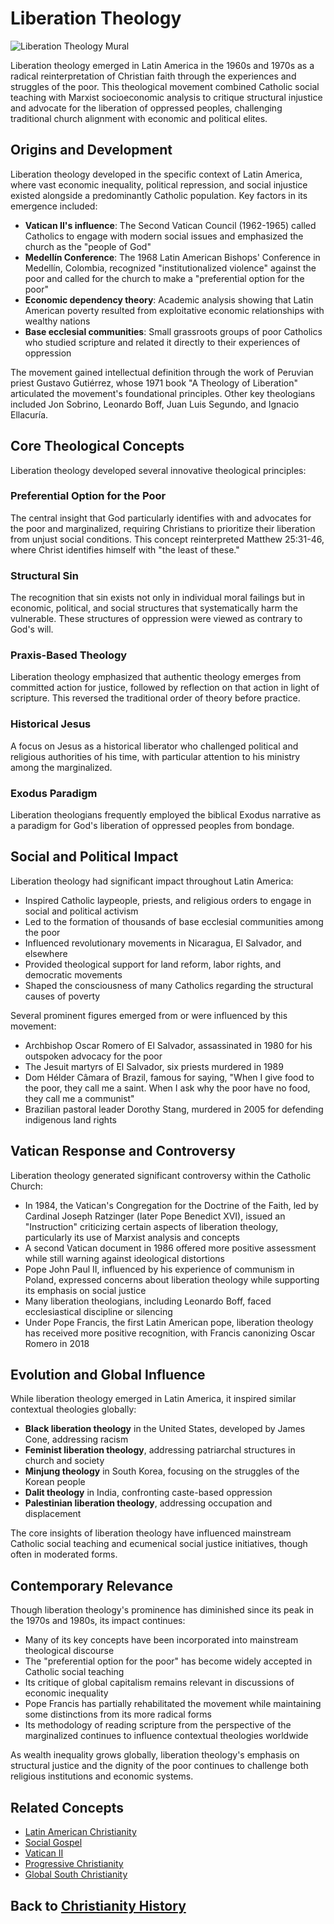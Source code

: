 # Liberation Theology

![Liberation Theology Mural](../../images/liberation_theology.jpg)

Liberation theology emerged in Latin America in the 1960s and 1970s as a radical reinterpretation of Christian faith through the experiences and struggles of the poor. This theological movement combined Catholic social teaching with Marxist socioeconomic analysis to critique structural injustice and advocate for the liberation of oppressed peoples, challenging traditional church alignment with economic and political elites.

## Origins and Development

Liberation theology developed in the specific context of Latin America, where vast economic inequality, political repression, and social injustice existed alongside a predominantly Catholic population. Key factors in its emergence included:

- **Vatican II's influence**: The Second Vatican Council (1962-1965) called Catholics to engage with modern social issues and emphasized the church as the "people of God"
- **Medellín Conference**: The 1968 Latin American Bishops' Conference in Medellín, Colombia, recognized "institutionalized violence" against the poor and called for the church to make a "preferential option for the poor"
- **Economic dependency theory**: Academic analysis showing that Latin American poverty resulted from exploitative economic relationships with wealthy nations
- **Base ecclesial communities**: Small grassroots groups of poor Catholics who studied scripture and related it directly to their experiences of oppression

The movement gained intellectual definition through the work of Peruvian priest Gustavo Gutiérrez, whose 1971 book "A Theology of Liberation" articulated the movement's foundational principles. Other key theologians included Jon Sobrino, Leonardo Boff, Juan Luis Segundo, and Ignacio Ellacuría.

## Core Theological Concepts

Liberation theology developed several innovative theological principles:

### Preferential Option for the Poor
The central insight that God particularly identifies with and advocates for the poor and marginalized, requiring Christians to prioritize their liberation from unjust social conditions. This concept reinterpreted Matthew 25:31-46, where Christ identifies himself with "the least of these."

### Structural Sin
The recognition that sin exists not only in individual moral failings but in economic, political, and social structures that systematically harm the vulnerable. These structures of oppression were viewed as contrary to God's will.

### Praxis-Based Theology
Liberation theology emphasized that authentic theology emerges from committed action for justice, followed by reflection on that action in light of scripture. This reversed the traditional order of theory before practice.

### Historical Jesus
A focus on Jesus as a historical liberator who challenged political and religious authorities of his time, with particular attention to his ministry among the marginalized.

### Exodus Paradigm
Liberation theologians frequently employed the biblical Exodus narrative as a paradigm for God's liberation of oppressed peoples from bondage.

## Social and Political Impact

Liberation theology had significant impact throughout Latin America:

- Inspired Catholic laypeople, priests, and religious orders to engage in social and political activism
- Led to the formation of thousands of base ecclesial communities among the poor
- Influenced revolutionary movements in Nicaragua, El Salvador, and elsewhere
- Provided theological support for land reform, labor rights, and democratic movements
- Shaped the consciousness of many Catholics regarding the structural causes of poverty

Several prominent figures emerged from or were influenced by this movement:

- Archbishop Oscar Romero of El Salvador, assassinated in 1980 for his outspoken advocacy for the poor
- The Jesuit martyrs of El Salvador, six priests murdered in 1989
- Dom Hélder Câmara of Brazil, famous for saying, "When I give food to the poor, they call me a saint. When I ask why the poor have no food, they call me a communist"
- Brazilian pastoral leader Dorothy Stang, murdered in 2005 for defending indigenous land rights

## Vatican Response and Controversy

Liberation theology generated significant controversy within the Catholic Church:

- In 1984, the Vatican's Congregation for the Doctrine of the Faith, led by Cardinal Joseph Ratzinger (later Pope Benedict XVI), issued an "Instruction" criticizing certain aspects of liberation theology, particularly its use of Marxist analysis and concepts
- A second Vatican document in 1986 offered more positive assessment while still warning against ideological distortions
- Pope John Paul II, influenced by his experience of communism in Poland, expressed concerns about liberation theology while supporting its emphasis on social justice
- Many liberation theologians, including Leonardo Boff, faced ecclesiastical discipline or silencing
- Under Pope Francis, the first Latin American pope, liberation theology has received more positive recognition, with Francis canonizing Oscar Romero in 2018

## Evolution and Global Influence

While liberation theology emerged in Latin America, it inspired similar contextual theologies globally:

- **Black liberation theology** in the United States, developed by James Cone, addressing racism
- **Feminist liberation theology**, addressing patriarchal structures in church and society
- **Minjung theology** in South Korea, focusing on the struggles of the Korean people
- **Dalit theology** in India, confronting caste-based oppression
- **Palestinian liberation theology**, addressing occupation and displacement

The core insights of liberation theology have influenced mainstream Catholic social teaching and ecumenical social justice initiatives, though often in moderated forms.

## Contemporary Relevance

Though liberation theology's prominence has diminished since its peak in the 1970s and 1980s, its impact continues:

- Many of its key concepts have been incorporated into mainstream theological discourse
- The "preferential option for the poor" has become widely accepted in Catholic social teaching
- Its critique of global capitalism remains relevant in discussions of economic inequality
- Pope Francis has partially rehabilitated the movement while maintaining some distinctions from its more radical forms
- Its methodology of reading scripture from the perspective of the marginalized continues to influence contextual theologies worldwide

As wealth inequality grows globally, liberation theology's emphasis on structural justice and the dignity of the poor continues to challenge both religious institutions and economic systems.

## Related Concepts
- [Latin American Christianity](./latin_american_christianity.md)
- [Social Gospel](./social_gospel.md)
- [Vatican II](./vatican_ii.md)
- [Progressive Christianity](./progressive_christianity.md)
- [Global South Christianity](./global_south.md)

## Back to [Christianity History](./README.md)
